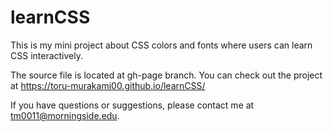 # learnCSS
This is my mini project about CSS colors and fonts where users can learn CSS interactively.

The source file is located at gh-page branch.
You can check out the project at https://toru-murakami00.github.io/learnCSS/

If you have questions or suggestions, please contact me at tm0011@morningside.edu.
